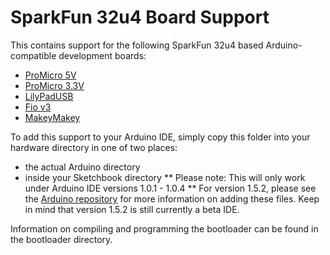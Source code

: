 SparkFun 32u4 Board Support
===========================

This contains support for the following SparkFun 32u4 based Arduino-compatible development boards:
* [ProMicro 5V](https://www.sparkfun.com/products/11098)
* [ProMicro 3.3V](https://www.sparkfun.com/products/10999)
* [LilyPadUSB](https://www.sparkfun.com/products/11190)
* [Fio v3](https://www.sparkfun.com/products/11520)
* [MakeyMakey](https://www.sparkfun.com/products/11511)


To add this support to your Arduino IDE, simply copy this folder into your hardware directory in one of two
places:
* the actual Arduino directory
* inside your Sketchbook directory
** Please note: This will only work under Arduino IDE versions 1.0.1 - 1.0.4 **
For version 1.5.2, please see the [Arduino repository](https://github.com/arduino/Arduino/wiki/Arduino-IDE-1.5---3rd-party-Hardware-specification) for more information on adding these files.
Keep in mind that version 1.5.2 is still currently a beta IDE. 

Information on compiling and programming the bootloader can be found in the bootloader directory.